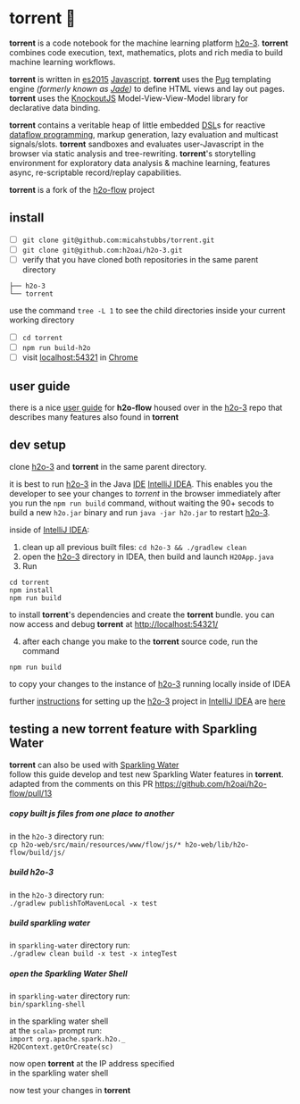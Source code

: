 # torrent 🌊

**torrent** is a code notebook for the machine learning platform [h2o-3](https://github.com/h2oai/h2o-3). **torrent** combines code execution, text, mathematics, plots and rich media to build machine learning workflows.  

**torrent** is written in [es2015](https://babeljs.io/learn-es2015/) [Javascript](https://en.wikipedia.org/wiki/JavaScript). **torrent** uses the [Pug](https://github.com/pugjs/pug) templating engine _(formerly known as [Jade](https://github.com/pugjs/pug#rename-from-jade))_ to define HTML views and lay out pages.  **torrent** uses the [KnockoutJS](https://github.com/knockout/knockout) Model-View-View-Model library for declarative data binding.  

**torrent** contains a veritable heap of little embedded [DSL](https://en.wikipedia.org/wiki/Domain-specific_language)s for reactive [dataflow programming](https://en.wikipedia.org/wiki/Dataflow_programming), markup generation, lazy evaluation and multicast signals/slots. **torrent** sandboxes and evaluates user-Javascript in the browser via static analysis and tree-rewriting. **torrent**'s storytelling environment for exploratory data analysis & machine learning, features async, re-scriptable record/replay capabilities.

**torrent** is a fork of the [h2o-flow](https://github.com/h2oai/h2o-flow) project

## install

- [ ] `git clone git@github.com:micahstubbs/torrent.git`
- [ ] `git clone git@github.com:h2oai/h2o-3.git`
- [ ] verify that you have cloned both repositories in the same parent directory 

```
├── h2o-3
└── torrent 
```

use the command `tree -L 1` to see the child directories inside your current working directory 

- [ ] `cd torrent` 
- [ ] `npm run build-h2o`
- [ ] visit [localhost:54321](localhost:54321) in [Chrome](https://www.google.com/chrome/)

## user guide

there is a nice [user guide](https://github.com/h2oai/h2o-3/blob/8858aac90dce771f9025b16948b675f92b542715/h2o-docs/src/product/flow/README.md) for **h2o-flow** housed over in the [h2o-3](https://github.com/h2oai/h2o-3) repo that describes many features also found in **torrent**

## dev setup

clone [h2o-3](https://github.com/h2oai/h2o-3) and **torrent** in the same parent directory. 

it is best to run [h2o-3](https://github.com/h2oai/h2o-3) in the Java [IDE](https://en.wikipedia.org/wiki/Integrated_development_environment) [IntelliJ IDEA](https://www.jetbrains.com/idea/).  This enables you the developer to see your changes to *torrent*  in the browser immediately after you run the `npm run build` command, without waiting the 90+ secods to build a new `h2o.jar` binary and run `java -jar h2o.jar` to restart [h2o-3](https://github.com/h2oai/h2o-3).  

inside of [IntelliJ IDEA](https://www.jetbrains.com/idea/):

1. clean up all previous built files:  `cd h2o-3 && ./gradlew clean`
2. open the [h2o-3](https://github.com/h2oai/h2o-3) directory in IDEA, then build and launch `H2OApp.java`
3. Run 

```
cd torrent
npm install
npm run build
```

to install **torrent**'s dependencies and create the **torrent** bundle. you can now access and debug **torrent** at [http://localhost:54321/](http://localhost:54321/)

4. after each change you make to the **torrent** source code, run the command 

`npm run build`

to copy your changes to the instance of [h2o-3](https://github.com/h2oai/h2o-3) running locally inside of IDEA

further [instructions](https://github.com/h2oai/h2o-3#47-setting-up-your-preferred-ide-environment) for setting up the [h2o-3](https://github.com/h2oai/h2o-3) project in [IntelliJ IDEA]() are [here](https://github.com/h2oai/h2o-3#47-setting-up-your-preferred-ide-environment)


## testing a new **torrent** feature with Sparkling Water  

**torrent** can also be used with [Sparkling Water](https://github.com/h2oai/sparkling-water)  
follow this guide develop and test new Sparkling Water features in **torrent**.  
adapted from the comments on this PR https://github.com/h2oai/h2o-flow/pull/13  

##### copy built js files from one place to another  
in the `h2o-3` directory run:  
`cp h2o-web/src/main/resources/www/flow/js/* h2o-web/lib/h2o-flow/build/js/`  

##### build h2o-3  
in the `h2o-3` directory run:  
`./gradlew publishToMavenLocal -x test`  

##### build sparkling water  
in `sparkling-water` directory run:  
`./gradlew clean build -x test -x integTest`  

##### open the Sparkling Water Shell  
in `sparkling-water` directory run:  
`bin/sparkling-shell`  

in the sparkling water shell  
at the `scala>` prompt run:  
`import org.apache.spark.h2o._`  
`H2OContext.getOrCreate(sc)`  

now open **torrent** at the IP address specified  
in the sparkling water shell  

now test your changes in **torrent**  